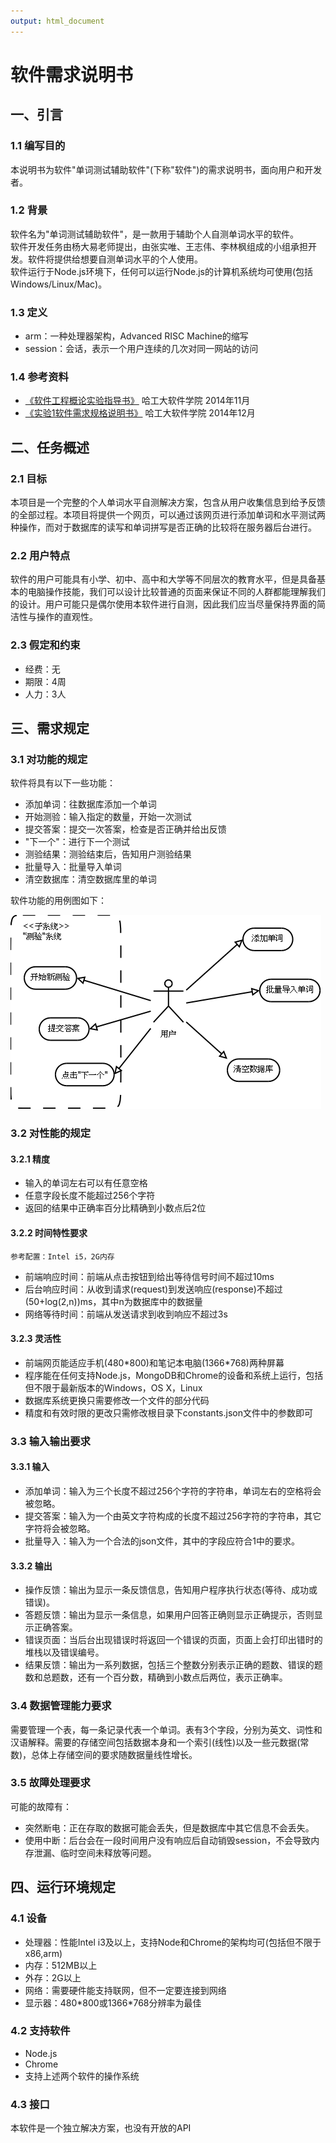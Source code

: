 ```yaml
---
output: html_document
---
```


软件需求说明书
=============

## 一、引言

### 1.1 编写目的

本说明书为软件"单词测试辅助软件"(下称"软件")的需求说明书，面向用户和开发者。

### 1.2 背景

软件名为"单词测试辅助软件"，是一款用于辅助个人自测单词水平的软件。  
软件开发任务由杨大易老师提出，由张实唯、王志伟、李林枫组成的小组承担开发。软件将提供给想要自测单词水平的个人使用。  
软件运行于Node.js环境下，任何可以运行Node.js的计算机系统均可使用(包括Windows/Linux/Mac)。

### 1.3 定义

- arm：一种处理器架构，Advanced RISC Machine的缩写
- session：会话，表示一个用户连续的几次对同一网站的访问

### 1.4 参考资料

- [《软件工程概论实验指导书》](https://cms.hit.edu.cn/mod/resource/view.php?id=18163) 哈工大软件学院 2014年11月
- [《实验1软件需求规格说明书》](https://cms.hit.edu.cn/mod/resource/view.php?id=18218) 哈工大软件学院 2014年12月

## 二、任务概述

### 2.1 目标

本项目是一个完整的个人单词水平自测解决方案，包含从用户收集信息到给予反馈的全部过程。本项目将提供一个网页，可以通过该网页进行添加单词和水平测试两种操作，而对于数据库的读写和单词拼写是否正确的比较将在服务器后台进行。

### 2.2 用户特点

软件的用户可能具有小学、初中、高中和大学等不同层次的教育水平，但是具备基本的电脑操作技能，我们可以设计比较普通的页面来保证不同的人群都能理解我们的设计。用户可能只是偶尔使用本软件进行自测，因此我们应当尽量保持界面的简洁性与操作的直观性。

### 2.3 假定和约束

- 经费：无
- 期限：4周
- 人力：3人

## 三、需求规定

### 3.1 对功能的规定
软件将具有以下一些功能：

- 添加单词：往数据库添加一个单词
- 开始测验：输入指定的数量，开始一次测试
- 提交答案：提交一次答案，检查是否正确并给出反馈
- "下一个"：进行下一个测试
- 测验结果：测验结束后，告知用户测验结果
- 批量导入：批量导入单词
- 清空数据库：清空数据库里的单词

软件功能的用例图如下：

![用例图][]

### 3.2 对性能的规定

#### 3.2.1 精度

- 输入的单词左右可以有任意空格
- 任意字段长度不能超过256个字符
- 返回的结果中正确率百分比精确到小数点后2位

#### 3.2.2 时间特性要求

	参考配置：Intel i5，2G内存

- 前端响应时间：前端从点击按钮到给出等待信号时间不超过10ms
- 后台响应时间：从收到请求(request)到发送响应(response)不超过(50+log(2,n))ms，其中n为数据库中的数据量
- 网络等待时间：前端从发送请求到收到响应不超过3s

#### 3.2.3 灵活性

- 前端网页能适应手机(480\*800)和笔记本电脑(1366\*768)两种屏幕
- 程序能在任何支持Node.js，MongoDB和Chrome的设备和系统上运行，包括但不限于最新版本的Windows，OS X，Linux
- 数据库系统更换只需要修改一个文件的部分代码
- 精度和有效时限的更改只需修改根目录下constants.json文件中的参数即可

### 3.3 输入输出要求

#### 3.3.1 输入

- 添加单词：输入为三个长度不超过256个字符的字符串，单词左右的空格将会被忽略。
- 提交答案：输入为一个由英文字符构成的长度不超过256字符的字符串，其它字符将会被忽略。
- 批量导入：输入为一个合法的json文件，其中的字段应符合1中的要求。

#### 3.3.2 输出

- 操作反馈：输出为显示一条反馈信息，告知用户程序执行状态(等待、成功或错误)。
- 答题反馈：输出为显示一条信息，如果用户回答正确则显示正确提示，否则显示正确答案。
- 错误页面：当后台出现错误时将返回一个错误的页面，页面上会打印出错时的堆栈以及错误编号。
- 结果反馈：输出为一系列数据，包括三个整数分别表示正确的题数、错误的题数和总题数，还有一个百分数，精确到小数点后两位，表示正确率。

### 3.4 数据管理能力要求
需要管理一个表，每一条记录代表一个单词。表有3个字段，分别为英文、词性和汉语解释。需要的存储空间包括数据本身和一个索引(线性)以及一些元数据(常数)，总体上存储空间的要求随数据量线性增长。

### 3.5 故障处理要求

可能的故障有：

- 突然断电：正在存取的数据可能会丢失，但是数据库中其它信息不会丢失。
- 使用中断：后台会在一段时间用户没有响应后自动销毁session，不会导致内存泄漏、临时空间未释放等问题。

## 四、运行环境规定

### 4.1 设备

- 处理器：性能Intel i3及以上，支持Node和Chrome的架构均可(包括但不限于x86,arm)
- 内存：512MB以上
- 外存：2G以上
- 网络：需要硬件能支持联网，但不一定要连接到网络
- 显示器：480\*800或1366\*768分辨率为最佳

### 4.2 支持软件

- Node.js
- Chrome
- 支持上述两个软件的操作系统

### 4.3 接口
本软件是一个独立解决方案，也没有开放的API


[用例图]:./pictures/用例图.png








